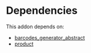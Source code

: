 # Dependencies

This addon depends on:

- [barcodes_generator_abstract](https://github.com/bringout/oca-warehouse)
- [product](https://github.com/bringout/oca-ocb-sale/tree/cfc4dbeb59ab3594bd1aa8f3bb16a1ee00557b4d/odoo-bringout-oca-ocb-product)
